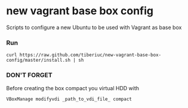 new vagrant base box config
===========================

Scripts to configure a new Ubuntu to be used with Vagrant as base box

### Run ###

  ```
  curl https://raw.github.com/tiberiuc/new-vagrant-base-box-config/master/install.sh | sh
  ```

### DON'T FORGET ###

  Before creating the box compact you virtual HDD with 
  
  ```
  VBoxManage modifyvdi _path_to_vdi_file_ compact
  ```
